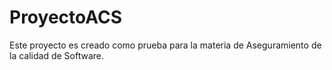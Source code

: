 # ProyectoACS
Este proyecto es creado como prueba para la materia de Aseguramiento de la calidad de Software.
